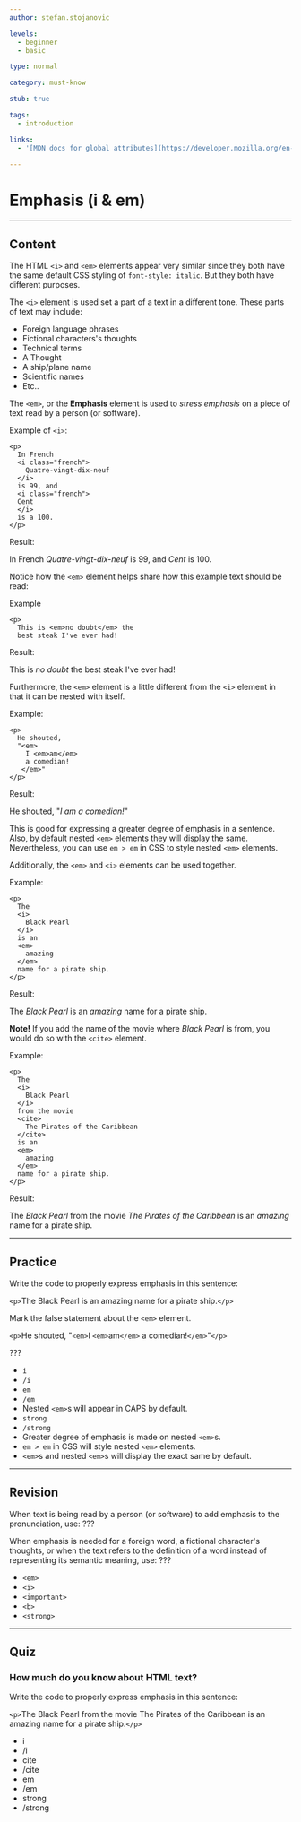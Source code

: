 ```yaml
---
author: stefan.stojanovic

levels:
  - beginner
  - basic

type: normal

category: must-know

stub: true

tags:
  - introduction

links:
  - '[MDN docs for global attributes](https://developer.mozilla.org/en-US/docs/Web/HTML/Global_attributes){website}'

---
```

# Emphasis (i & em)
---
## Content

The HTML `<i>` and `<em>` elements appear very similar since they both have the same default CSS styling of `font-style: italic`. But they both have different purposes. 

The `<i>` element is used set a part of a text in a different tone. These parts of text may include:

  - Foreign language phrases
  - Fictional characters's thoughts
  - Technical terms
  - A Thought
  - A ship/plane name
  - Scientific names
  - Etc..

The `<em>`, or the **Emphasis** element is used to *stress emphasis* on a piece of text read by a person (or software).

Example of `<i>`:
```
<p>
  In French 
  <i class="french">
    Quatre-vingt-dix-neuf
  </i>
  is 99, and
  <i class="french">
  Cent
  </i>
  is a 100.
</p>
```
Result:

In French *Quatre-vingt-dix-neuf* is 99, and *Cent* is 100.


Notice how the `<em>` element helps share how this example text should be read:

Example
```
<p>
  This is <em>no doubt</em> the
  best steak I've ever had!
```
Result:

This is *no doubt* the best steak I've ever had!


Furthermore, the `<em>` element is a little different from the `<i>` element in that it can be nested with itself.

Example:
```
<p>
  He shouted, 
  "<em>
    I <em>am</em>
    a comedian!
   </em>"
</p>
```
Result:

He shouted, "*I *am* a comedian!*"

This is good for expressing a greater degree of emphasis in a sentence. Also, by default nested `<em>` elements they will display the same. Nevertheless, you can use `em > em` in CSS to style nested `<em>` elements.

Additionally, the `<em>` and `<i>` elements can be used together.

Example:
```
<p>
  The 
  <i>
    Black Pearl
  </i> 
  is an 
  <em>
    amazing
  </em>
  name for a pirate ship.
</p>
```
Result:

The *Black Pearl* is an *amazing* name for a pirate ship.

**Note!**
  If you add the name of the movie where *Black Pearl* is from, you would do so with the `<cite>` element.
  
Example:
```
<p>
  The 
  <i>
    Black Pearl
  </i> 
  from the movie 
  <cite>
    The Pirates of the Caribbean
  </cite>
  is an 
  <em>
    amazing
  </em>
  name for a pirate ship.
</p>
```
Result:

The *Black Pearl* from the movie *The Pirates of the Caribbean* is an *amazing* name for a pirate ship.


---
## Practice

Write the code to properly express emphasis in this sentence: 

`<p>`The <???>Black Pearl<???> is an <???>amazing<???> name for a pirate ship.`</p>` 

Mark the false statement about the `<em>` element.

`<p>`He shouted, "`<em>`I `<em>`am`</em>` a comedian!`</em>`"`</p>`

???

* `i`
* `/i`
* `em`
* `/em`
* Nested `<em>`s will appear in CAPS by default.
* `strong`
* `/strong`
* Greater degree of emphasis is made on nested `<em>`s. 
* `em > em` in CSS will style nested `<em>` elements.
* `<em>`s and nested `<em>`s will display the exact same by default. 

---
## Revision

When text is being read by a person (or software) to add emphasis to the pronunciation, use: ???

When emphasis is needed for a foreign word, a fictional character's thoughts, or when the text refers to the definition of a word instead of representing its semantic meaning, use: ???

* `<em>`
* `<i>`
* `<important>`
* `<b>`
* `<strong>`

---
## Quiz

### How much do you know about HTML text?

Write the code to properly express emphasis in this sentence: 

`<p>`The <???>Black Pearl<???> from the movie <???>The Pirates of the Caribbean<???> is an <???>amazing<???> name for a pirate ship.`</p>` 

* i
* /i
* cite
* /cite
* em
* /em
* strong
* /strong


